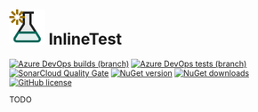 # ![InlineTest Logo](https://raw.githubusercontent.com/sungaila/InlineTest/master/etc/Icon_64.png) InlineTest

[![Azure DevOps builds (branch)](https://img.shields.io/azure-devops/build/sungaila/dab6d897-d625-40f2-a97a-e985a543e393/5/master?style=flat-square)](https://dev.azure.com/sungaila/InlineTest/_build/latest?definitionId=5&branchName=master)
[![Azure DevOps tests (branch)](https://img.shields.io/azure-devops/tests/sungaila/InlineTest/5/master?style=flat-square)](https://dev.azure.com/sungaila/InlineTest/_build/latest?definitionId=5&branchName=master)
[![SonarCloud Quality Gate](https://img.shields.io/sonar/quality_gate/sungaila_InlineTest?server=https%3A%2F%2Fsonarcloud.io&style=flat-square)](https://sonarcloud.io/dashboard?id=sungaila_InlineTest)
[![NuGet version](https://img.shields.io/nuget/v/InlineTest.svg?style=flat-square)](https://www.nuget.org/packages/InlineTest/)
[![NuGet downloads](https://img.shields.io/nuget/dt/InlineTest.svg?style=flat-square)](https://www.nuget.org/packages/InlineTest/)
[![GitHub license](https://img.shields.io/github/license/sungaila/InlineTest?style=flat-square)](https://github.com/sungaila/InlineTest/blob/master/LICENSE)

TODO